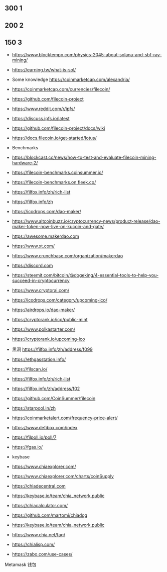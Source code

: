 ## 300 1
## 200 2
## 150 3
* https://www.blocktempo.com/physics-2045-about-solana-and-sbf-ray-mining/
* https://earning.tw/what-is-sol/
* Some knowledge https://coinmarketcap.com/alexandria/

* https://coinmarketcap.com/currencies/filecoin/
* https://github.com/filecoin-project
* https://www.reddit.com/r/ipfs/
* https://discuss.ipfs.io/latest
* https://github.com/filecoin-project/docs/wiki
* https://docs.filecoin.io/get-started/lotus/
* Benchmarks
 * https://blockcast.cc/news/how-to-test-and-evaluate-filecoin-mining-hardware-2/
 * https://filecoin-benchmarks.coinsummer.io/
 * https://filecoin-benchmarks.on.fleek.co/
* https://filfox.info/zh/rich-list
* https://filfox.info/zh
* https://icodrops.com/dao-maker/
* https://www.altcoinbuzz.io/cryptocurrency-news/product-release/dao-maker-token-now-live-on-kucoin-and-gate/
* https://awesome.makerdao.com
* https://www.xt.com/
* https://www.crunchbase.com/organization/makerdao
* https://discord.com
* https://steemit.com/bitcoin/@dogeking/4-essential-tools-to-help-you-succeed-in-cryptocurrency
* https://www.cryptorai.com/
* https://icodrops.com/category/upcoming-ico/
* https://airdrops.io/dao-maker/
* https://cryptorank.io/ico/public-mint
* https://www.polkastarter.com/
* https://cryptorank.io/upcoming-ico
* 黑洞 https://filfox.info/zh/address/f099
* https://ethgasstation.info/
* https://filscan.io/
* https://filfox.info/zh/rich-list
* https://filfox.info/zh/address/f02
* https://github.com/CoinSummer/filecoin
* https://starpool.in/zh
* https://coinmarketalert.com/frequency-price-alert/
* https://www.defibox.com/index
* https://filpoll.io/poll/7
* https://fgas.io/
* keybase
* https://www.chiaexplorer.com/
* https://www.chiaexplorer.com/charts/coinSupply
* https://chiadecentral.com
* https://keybase.io/team/chia_network.public
* https://chiacalculator.com/
* https://github.com/martomi/chiadog
* https://keybase.io/team/chia_network.public
* https://www.chia.net/faq/
* https://chialisp.com/
* https://zabo.com/use-cases/


Metamask 钱包
